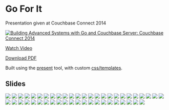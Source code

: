 # Go For It

Presentation given at Couchbase Connect 2014

[![Building Advanced Systems with Go and Couchbase Server: Couchbase Connect 2014](http://img.youtube.com/vi/ablZG08AjNg/0.jpg)](http://www.youtube.com/watch?v=ablZG08AjNg)

[Watch Video](http://www.youtube.com/watch?v=ablZG08AjNg)


[Download PDF](https://github.com/mschoch/go-for-it-couchbase-connect-2014/blob/master/GoForIt.pdf?raw=true)

Built using the [present](https://godoc.org/code.google.com/p/go.tools/present) tool, with custom [css/templates](https://github.com/mschoch/present-templates/tree/master/couchbase-connect-2014).

## Slides

![](images/GoForIt.jpeg)
![](images/GoForIt%202.jpeg)
![](images/GoForIt%203.jpeg)
![](images/GoForIt%204.jpeg)
![](images/GoForIt%205.jpeg)
![](images/GoForIt%206.jpeg)
![](images/GoForIt%207.jpeg)
![](images/GoForIt%208.jpeg)
![](images/GoForIt%209.jpeg)
![](images/GoForIt%2010.jpeg)
![](images/GoForIt%2011.jpeg)
![](images/GoForIt%2012.jpeg)
![](images/GoForIt%2013.jpeg)
![](images/GoForIt%2014.jpeg)
![](images/GoForIt%2015.jpeg)
![](images/GoForIt%2016.jpeg)
![](images/GoForIt%2017.jpeg)
![](images/GoForIt%2018.jpeg)
![](images/GoForIt%2019.jpeg)
![](images/GoForIt%2020.jpeg)
![](images/GoForIt%2021.jpeg)
![](images/GoForIt%2022.jpeg)
![](images/GoForIt%2023.jpeg)
![](images/GoForIt%2024.jpeg)
![](images/GoForIt%2025.jpeg)
![](images/GoForIt%2026.jpeg)
![](images/GoForIt%2027.jpeg)
![](images/GoForIt%2028.jpeg)
![](images/GoForIt%2029.jpeg)
![](images/GoForIt%2030.jpeg)
![](images/GoForIt%2031.jpeg)
![](images/GoForIt%2032.jpeg)
![](images/GoForIt%2033.jpeg)
![](images/GoForIt%2034.jpeg)
![](images/GoForIt%2035.jpeg)
![](images/GoForIt%2036.jpeg)
![](images/GoForIt%2037.jpeg)
![](images/GoForIt%2038.jpeg)
![](images/GoForIt%2039.jpeg)
![](images/GoForIt%2040.jpeg)
![](images/GoForIt%2041.jpeg)
![](images/GoForIt%2042.jpeg)
![](images/GoForIt%2043.jpeg)
![](images/GoForIt%2044.jpeg)
![](images/GoForIt%2045.jpeg)
![](images/GoForIt%2046.jpeg)
![](images/GoForIt%2047.jpeg)